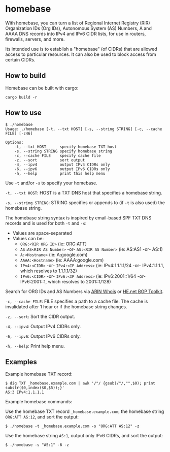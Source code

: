 # homebase

With homebase, you can turn a list of Regional Internet Registry (RIR) Organization IDs (Org IDs), Autonomous System (AS) Numbers, A and AAAA DNS records into IPv4 and IPv6 CIDR lists, for use in routers, firewalls, servers, and more.

Its intended use is to establish a "homebase" (of CIDRs) that are allowed access to particular resources.  It can also be used to block access from certain CIDRs.

## How to build

Homebase can be built with cargo:

`cargo build -r`

## How to use

```
$ ./homebase
Usage: ./homebase [-t, --txt HOST] [-s, --string STRING] [-c, --cache FILE] [-z46]

Options:
    -t, --txt HOST      specify homebase TXT host
    -s, --string STRING specify homebase string
    -c, --cache FILE    specify cache file
    -z, --sort          sort output
    -4, --ipv4          output IPv4 CIDRs only
    -6, --ipv6          output IPv6 CIDRs only
    -h, --help          print this help menu
```

Use `-t` and/or `-s` to specify your homebase.

`-t, --txt HOST`: HOST is a TXT DNS host that specifies a homebase string.

`-s, --string STRING`: STRING specifies or appends to (if `-t` is also used) the homebase string.

The homebase string syntax is inspired by email-based SPF TXT DNS records and is used for both `-t` and `-s`:

- Values are space-separated
- Values can be:
  - `ORG:<RIR ORG ID>` (ie: ORG:ATT)
  - `AS:AS<RIR AS Number>` -or- `AS:<RIR AS Number>` (ie: AS:AS1 -or- AS:1)
  - `A:<Hostname>` (ie: A:google.com)
  - `AAAA:<Hostname>` (ie: AAAA:google.com)
  - `IPv4:<CIDR>` -or- `IPv4:<IP Address>` (ie: IPv4:1.1.1.1/24 -or- IPv4:1.1.1.1, which resolves to 1.1.1.1/32)
  - `IPv6:<CIDR>` -or- `IPv6:<IP Address>` (ie: IPv6:2001::1/64 -or- IPv6:2001::1, which resolves to 2001::1/128)

Search for ORG IDs and AS Numbers via [ARIN Whois](https://search.arin.net/rdap/) or [HE.net BGP Toolkit](https://bgp.he.net).

`-c, --cache FILE`: FILE specifies a path to a cache file.  The cache is invalidated after 1 hour or if the homebase string changes.

`-z, --sort`: Sort the CIDR output.

`-4, --ipv4`: Output IPv4 CIDRs only.

`-6, --ipv6`: Output IPv6 CIDRs only.

`-h, --help`: Print help menu.

## Examples

Example homebase TXT record:

```
$ dig TXT _homebase.example.com | awk '/"/ {gsub(/"/,"",$0); print substr($0,index($0,$5));}'
AS:3 IPv4:1.1.1.1
```

Example homebase commands:

Use the homebase TXT record `_homebase.example.com`, the homebase string `ORG:ATT AS:12`, and sort the output:
```
$ ./homebase -t _homebase.example.com -s "ORG:ATT AS:12" -z
```

Use the homebase string `AS:1`, output only IPv6 CIDRs, and sort the output:
```
$ ./homebase -s "AS:1" -6 -z
```